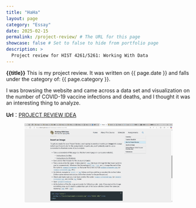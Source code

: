 ```yaml
---
title: "HaHa"
layout: page
category: "Essay"
date: 2025-02-15
permalink: /project-review/ # The URL for this page
showcase: false # Set to false to hide from portfolio page
description: >
  Project review for HIST 4261/5261: Working With Data
---
```

**{{title}}**
This is my project review. It was written on {{ page.date }} and falls under the category of: {{ page.category }}.

I was browsing the website and came across a data set and visualization on the number of COVID-19 vaccine infections and deaths, and I thought it was an interesting thing to analyze.

**Url**：[PROJECT REVIEW IDEA](https://www.reuters.com/world-coronavirus-tracker-and-maps/)

<div align="center">
  <p><img src="/assets/img/example-screenshot.png" style="width: 80%;" /></p>
</div>
